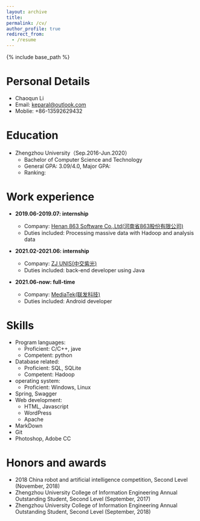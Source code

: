 ```yaml
---
layout: archive
title: 
permalink: /cv/
author_profile: true
redirect_from:
  - /resume
---
```


{% include base_path %}

Personal Details
======

* Chaoqun Li
* Email: keparal@outlook.com
* Moblie: +86-13592629432

Education
======
* Zhengzhou University（Sep.2016-Jun.2020）
  * Bachelor of  Computer Science and Technology
  * General GPA: 3.09/4.0, Major GPA: 
  * Ranking:

Work experience
======
* **2019.06-2019.07: internship** 
  * Company: [Henan 863 Software Co.,Ltd(河南省863股份有限公司)](https://www.863soft.com/cn/)
  * Duties included: Processing massive data with Hadoop and analysis data 

* **2021.02-2021.06: internship**
  * Company: [ZJ UNIS(中交紫光)](http://www.zjunis.com/zhyy)
  * Duties included: back-end developer using Java

  
* **2021.06-now: full-time**
  * Company: [MediaTek(联发科技)](https://www.mediatek.com/)
  * Duties included: Android developer

  
 Skills
======
* Program languages: 
  * Proficient: C/C++, jave
  * Competent: python
* Database related:
  * Proficient: SQL, SQLite
  * Competent: Hadoop
* operating system:
  * Proficient: Windows, Linux
* Spring, Swagger
* Web development:
  * HTML, Javascript
  * WordPress
  * Apache
* MarkDown
* Git
* Photoshop, Adobe CC


Honors and awards
=====
*  2018 China robot and artificial intelligence competition, Second Level (November, 2018)
*  Zhengzhou University College of Information Engineering Annual Outstanding Student, Second Level (September, 2017)
*  Zhengzhou University College of Information Engineering Annual Outstanding Student, Second Level (September, 2018)
  
  
